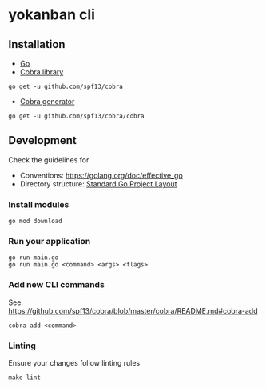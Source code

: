 # yokanban cli

## Installation

- [Go](https://golang.org/doc/install)
- [Cobra library](https://github.com/spf13/cobra#readme)

```
go get -u github.com/spf13/cobra
```

-  [Cobra generator](https://github.com/spf13/cobra/blob/master/cobra/README.md)

```
go get -u github.com/spf13/cobra/cobra
```

## Development

Check the guidelines for

- Conventions: https://golang.org/doc/effective_go
- Directory structure: [Standard Go Project Layout](https://github.com/golang-standards/project-layout)

### Install modules

    go mod download

### Run your application

    go run main.go
    go run main.go <command> <args> <flags>

### Add new CLI commands

See: https://github.com/spf13/cobra/blob/master/cobra/README.md#cobra-add

    cobra add <command>

### Linting

Ensure your changes follow linting rules

    make lint